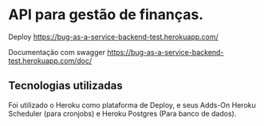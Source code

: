 # API para gestão de finanças. 

Deploy https://bug-as-a-service-backend-test.herokuapp.com/

Documentação com swagger https://bug-as-a-service-backend-test.herokuapp.com/doc/


## Tecnologias utilizadas

Foi utilizado o Heroku como plataforma de Deploy, e seus Adds-On Heroku Scheduler (para cronjobs) e Heroku Postgres (Para banco de dados).


